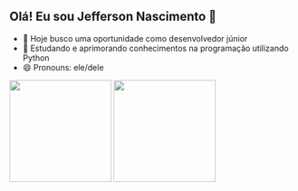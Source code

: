 ## Olá! Eu sou Jefferson Nascimento 👋


- 🔭 Hoje busco uma oportunidade como desenvolvedor júnior
- 🌱 Estudando e aprimorando conhecimentos na programação utilizando Python
- 😄 Pronouns: ele/dele
  
<div>
  <a href-"https://github.com/nascimentojefferson">
    <img height="180cm" src="https://github-readme-stats.vercel.app/api?username=nascimentojefferson&show_icons=true&theme=dark&include_all_commits=true&count_private=true"/>
    <img height="180cm" src="https://github-readme-stats.vercel.app/api/top-langs/?username=nascimentojefferson&layout=compact&langs_count=16&theme=dark"/>
</div>
